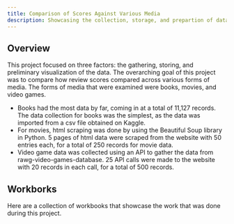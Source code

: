 ```yaml
---
title: Comparison of Scores Against Various Media
description: Showcasing the collection, storage, and prepartion of data to create exploratory visuals
---
```


## Overview
This project focused on three factors: the gathering, storing, and preliminary visualization of the data. The overarching goal of this project was to compare how review scores compared across various forms of media. The forms of media that were examined were books, movies, and video games. 
* Books had the most data by far, coming in at a total of 11,127 records. The data collection for books was the simplest, as the data was imported from a csv file obtained on Kaggle.
* For movies, html scraping was done by using the Beautiful Soup library in Python. 5 pages of html data were scraped from the website with 50 entries each, for a total of 250 records for movie data.
* Video game data was collected using an API to gather the data from rawg-video-games-database. 25 API calls were made to the website with 20 records in each call, for a total of 500 records.

## Workborks
Here are a collection of workbooks that showcase the work that was done during this project.

